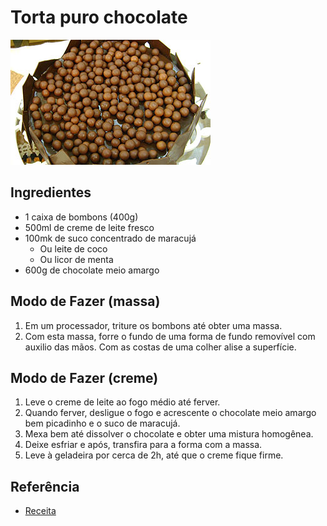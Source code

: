 # Torta puro chocolate

![Torta puro chocolate](images/torta-puro-chocolate.jpg)

## Ingredientes

* 1 caixa de bombons (400g)
* 500ml de creme de leite fresco
* 100mk de suco concentrado de maracujá
  * Ou leite de coco
  * Ou licor de menta
* 600g de chocolate meio amargo

## Modo de Fazer (massa)

1. Em um processador, triture os bombons até obter uma massa. 
2. Com esta massa, forre o fundo de uma forma de fundo removível com auxilio das mãos. Com
as costas de uma colher alise a superfície.

## Modo de Fazer (creme)

1. Leve o creme de leite ao fogo médio até ferver.
2. Quando ferver, desligue o fogo e acrescente o chocolate meio amargo bem picadinho e o suco de maracujá.
3. Mexa bem até dissolver o chocolate e obter uma mistura homogênea.
4. Deixe esfriar e após, transfira para a forma com a massa.
5. Leve à geladeira por cerca de 2h, até que o creme fique firme.

## Referência

* [Receita](http://gshow.globo.com/receitas/maisvoce/torta-puro-chocolate-4d50a9ec52e0b252bc004ac7)